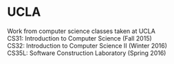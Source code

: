 # UCLA
Work from computer science classes taken at UCLA  
CS31: Introduction to Computer Science (Fall 2015)  
CS32: Introduction to Computer Science II (Winter 2016)  
CS35L: Software Construction Laboratory (Spring 2016)
